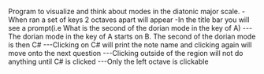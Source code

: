 Program to visualize and think about modes in the diatonic major scale.
-When ran a set of keys 2 octaves apart will appear
-In the title bar you will see a prompt(i.e What is the second of the dorian mode in the key of A)
---The dorian mode in the key of A starts on B.  The second of the dorian mode is then C#
---Clicking on C# will print the note name and clicking again will move onto the next question
---Clicking outside of the region will not do anything until C# is clicked
---Only the left octave is clickable

